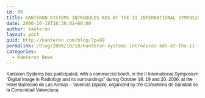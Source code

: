 ```yaml
---
id: 99
title: KANTERON SYSTEMS INTRODUCES KDS AT THE II INTERNATIONAL SYMPOSIUM “DIGITAL IMAGE IN RADIOLOGY AND ITS SURROUNDINGS”
date: 2006-10-18T16:36:01+00:00
author: kanteron
layout: post
guid: http://kanteron.com/blog/?p=99
permalink: /blog/2006/10/18/kanteron-systems-introduces-kds-at-the-ii-international-symposium-digital-image-in-radiology-and-its-surroundings/
categories:
  - Kanteron News
---
```

<p style="font: normal normal normal 12px/normal Helvetica;margin: 0px">
  Kanteron Systems has participated, with a commercial booth, in the II International Symposium “Digital Image in Radiology and its surroundings” during October 18, 19 and 20, 2006, at the Hotel Balneario de Las Arenas – Valencia (Spain), organized by the Conselleria de Sanidad de la Comunidad Valenciana.
</p>